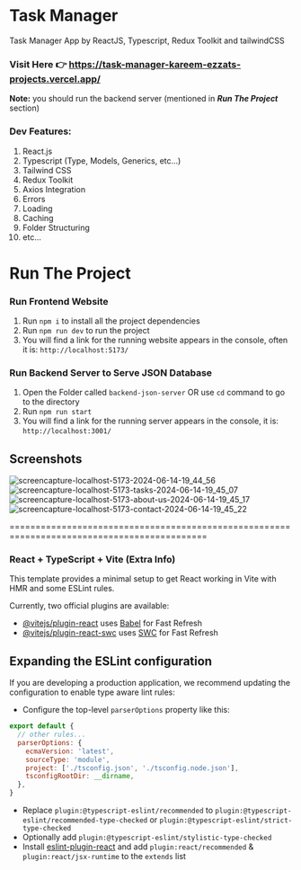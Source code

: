 # Task Manager
Task Manager App by ReactJS, Typescript, Redux Toolkit and tailwindCSS

### Visit Here 👉 https://task-manager-kareem-ezzats-projects.vercel.app/
**Note:** you should run the backend server (mentioned in **_Run The Project_** section)

### Dev Features:
1. React.js
2. Typescript (Type, Models, Generics, etc...)
3. Tailwind CSS
4. Redux Toolkit
7. Axios Integration
8. Errors
9. Loading
10. Caching
12. Folder Structuring
13. etc...

# Run The Project
### Run Frontend Website
1. Run `npm i` to install all the project dependencies
2. Run `npm run dev` to run the project
3. You will find a link for the running website appears in the console, often it is: `http://localhost:5173/`

### Run Backend Server to Serve JSON Database
1. Open the Folder called `backend-json-server` OR use `cd` command to go to the directory
2. Run `npm run start`
3. You will find a link for the running server appears in the console, it is: `http://localhost:3001/`

## Screenshots
![screencapture-localhost-5173-2024-06-14-19_44_56](https://github.com/KareemE125/task-manager/assets/61433385/538fcb38-1982-420a-ba61-adb2fb45ce88)
![screencapture-localhost-5173-tasks-2024-06-14-19_45_07](https://github.com/KareemE125/task-manager/assets/61433385/cbc63da2-a947-41a3-97b5-871a41d77fae)
![screencapture-localhost-5173-about-us-2024-06-14-19_45_17](https://github.com/KareemE125/task-manager/assets/61433385/301078de-a90a-4282-97f3-99d3b515bd7f)
![screencapture-localhost-5173-contact-2024-06-14-19_45_22](https://github.com/KareemE125/task-manager/assets/61433385/797eb157-580f-4b5f-a728-685f53187c3f)


============================================================================================

### React + TypeScript + Vite (Extra Info)

This template provides a minimal setup to get React working in Vite with HMR and some ESLint rules.

Currently, two official plugins are available:

- [@vitejs/plugin-react](https://github.com/vitejs/vite-plugin-react/blob/main/packages/plugin-react/README.md) uses [Babel](https://babeljs.io/) for Fast Refresh
- [@vitejs/plugin-react-swc](https://github.com/vitejs/vite-plugin-react-swc) uses [SWC](https://swc.rs/) for Fast Refresh

## Expanding the ESLint configuration

If you are developing a production application, we recommend updating the configuration to enable type aware lint rules:

- Configure the top-level `parserOptions` property like this:

```js
export default {
  // other rules...
  parserOptions: {
    ecmaVersion: 'latest',
    sourceType: 'module',
    project: ['./tsconfig.json', './tsconfig.node.json'],
    tsconfigRootDir: __dirname,
  },
}
```

- Replace `plugin:@typescript-eslint/recommended` to `plugin:@typescript-eslint/recommended-type-checked` or `plugin:@typescript-eslint/strict-type-checked`
- Optionally add `plugin:@typescript-eslint/stylistic-type-checked`
- Install [eslint-plugin-react](https://github.com/jsx-eslint/eslint-plugin-react) and add `plugin:react/recommended` & `plugin:react/jsx-runtime` to the `extends` list

